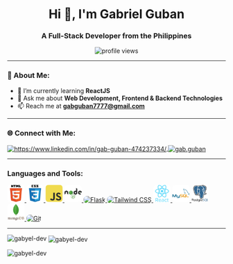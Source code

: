 <h1 align="center">Hi 👋, I'm Gabriel Guban</h1>
<h3 align="center">A Full-Stack Developer from the Philippines</h3>

<p align="center">
  <img src="https://komarev.com/ghpvc/?username=gabguban&label=Profile%20Views&color=0e75b6&style=flat" alt="profile views" />
</p>

---

### 🚀 About Me:
- 🌱 I’m currently learning **ReactJS**
- 💬 Ask me about **Web Development, Frontend & Backend Technologies**
- 📫 Reach me at **gabguban7777@gmail.com**

---

### 🌐 Connect with Me:
<p align="left">
  <a href="https://www.linkedin.com/in/gab-guban-474237334/" target="_blank">
   <img align="center" src="https://raw.githubusercontent.com/rahuldkjain/github-profile-readme-generator/master/src/images/icons/Social/linked-in-alt.svg" alt="https://www.linkedin.com/in/gab-guban-474237334/" height="30" width="40" />
  </a>
  <a href="https://fb.com/gab.guban" target="_blank">
<img align="center" src="https://raw.githubusercontent.com/rahuldkjain/github-profile-readme-generator/master/src/images/icons/Social/facebook.svg" alt="gab.guban" height="30" width="40" />
  </a>
</p>

---

<h3 align="left">Languages and Tools:</h3>
<p align="left"> 
  <!-- Frontend -->
  <a href="https://www.w3.org/html/" target="_blank" rel="noreferrer">
    <img src="https://raw.githubusercontent.com/devicons/devicon/master/icons/html5/html5-original-wordmark.svg" alt="HTML5" width="40" height="40" style="border-radius: 8px;" />
  </a> 
  <a href="https://www.w3schools.com/css/" target="_blank" rel="noreferrer">
    <img src="https://raw.githubusercontent.com/devicons/devicon/master/icons/css3/css3-original-wordmark.svg" alt="CSS3" width="40" height="40" style="border-radius: 8px;" />
  </a> 
  <a href="https://developer.mozilla.org/en-US/docs/Web/JavaScript" target="_blank" rel="noreferrer">
    <img src="https://raw.githubusercontent.com/devicons/devicon/master/icons/javascript/javascript-original.svg" alt="JavaScript" width="40" height="40" style="border-radius: 8px;" />
  </a>

  <!-- Backend -->
  <a href="https://nodejs.org" target="_blank" rel="noreferrer">
    <img src="https://raw.githubusercontent.com/devicons/devicon/master/icons/nodejs/nodejs-original-wordmark.svg" alt="Node.js" width="40" height="40" style="border-radius: 8px;" />
  </a>

  <!-- Frameworks -->
  <a href="https://flask.palletsprojects.com/" target="_blank" rel="noreferrer">
    <img src="https://static-00.iconduck.com/assets.00/flask-icon-1594x2048-84mjydzf.png" alt="Flask" width="40" height="40" style="border-radius: 8px;" />
  </a>
  <a href="https://tailwindcss.com/" target="_blank" rel="noreferrer">
    <img src="https://www.vectorlogo.zone/logos/tailwindcss/tailwindcss-icon.svg" alt="Tailwind CSS" width="40" height="40" style="border-radius: 8px;" />
  </a>

  <!-- Libraries -->
  <a href="https://reactjs.org/" target="_blank" rel="noreferrer">
    <img src="https://raw.githubusercontent.com/devicons/devicon/master/icons/react/react-original-wordmark.svg" alt="React.js" width="40" height="40" style="border-radius: 8px;" />
  </a>

  <!-- Databases -->
  <a href="https://www.mysql.com/" target="_blank" rel="noreferrer">
    <img src="https://raw.githubusercontent.com/devicons/devicon/master/icons/mysql/mysql-original-wordmark.svg" alt="MySQL" width="40" height="40" style="border-radius: 8px;" />
  </a>
  <a href="https://www.postgresql.org" target="_blank" rel="noreferrer">
    <img src="https://raw.githubusercontent.com/devicons/devicon/master/icons/postgresql/postgresql-original-wordmark.svg" alt="PostgreSQL" width="40" height="40" style="border-radius: 8px;" />
  </a>
  <a href="https://www.mongodb.com/" target="_blank" rel="noreferrer">
    <img src="https://raw.githubusercontent.com/devicons/devicon/master/icons/mongodb/mongodb-original-wordmark.svg" alt="MongoDB" width="40" height="40" style="border-radius: 8px;" />
  </a>

  <!-- Tools -->
  <a href="https://git-scm.com/" target="_blank" rel="noreferrer">
    <img src="https://www.vectorlogo.zone/logos/git-scm/git-scm-icon.svg" alt="Git" width="40" height="40" style="border-radius: 8px;" />
  </a>
</p>


---

<p><img align="left" src="https://github-readme-stats.vercel.app/api/top-langs?username=gabyel-dev&show_icons=true&locale=en&layout=compact" alt="gabyel-dev" /></p>

<p>&nbsp;<img align="center" src="https://github-readme-stats.vercel.app/api?username=gabyel-dev&show_icons=true&locale=en" alt="gabyel-dev" /></p>

<p><img align="center" src="https://github-readme-streak-stats.herokuapp.com/?user=gabyel-dev&" alt="gabyel-dev" /></p>


